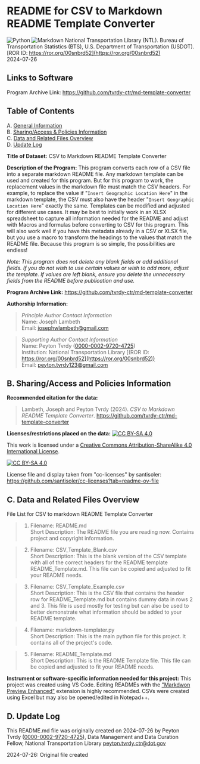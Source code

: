 # README for CSV to Markdown README Template Converter  

![Python](https://img.shields.io/badge/python-3670A0?style=for-the-badge&logo=python&logoColor=ffdd54) ![Markdown](https://img.shields.io/badge/markdown-%23000000.svg?style=for-the-badge&logo=markdown&logoColor=white) 
National Transportation Library (NTL). Bureau of Transportation Statistics (BTS), U.S. Department of Transportation (USDOT). [ROR ID: https://ror.org/00snbrd52](https://ror.org/00snbrd52)    
2024-07-26  

## Links to Software  
Program Archive Link: <https://github.com/tvrdy-ctr/md-template-converter>   

## Table of Contents  
A. [General Information](#a-general-information)  
B. [Sharing/Access & Policies Information](#b-sharingaccess-and-policies-information)  
C. [Data and Related Files Overview](#c-data-and-related-files-overview)  
D. [Update Log](#f-update-log)  

**Title of Dataset:**  CSV to Markdown README Template Converter  

**Description of the Program:** This program converts each row of a CSV file into a separate markdown README file. Any markdown template can be used and created for this program. But for this program to work, the replacement values in the markdown file must match the CSV headers. For example, to replace the value if "`Insert Geographic Location Here`" in the markdown template, the CSV must also have the header "`Insert Geographic Location Here`" exactly the same. Templates can be modified and adjusted for different use cases. It may be best to initially work in an XLSX spreadsheet to capture all information needed for the README and adjust with Macros and formulas before converting to CSV for this program. This will also work well if you have this metadata already in a CSV or XLSX file, but you use a macro to transform the headings to the values that match the README file. Because this program is so simple, the possibilities are endless! 

*Note: This program does not delete any blank fields or add additional fields. If you do not wish to use certain values or wish to add more, adjust the template. If values are left blank, ensure you delete the unnecessary fields from the README before publication and use.*

**Program Archive Link:** <https://github.com/tvrdy-ctr/md-template-converter>  

**Authorship Information:**  

>  *Principle Author Contact Information*  
>  Name: Joseph Lambeth  
>  Email: josephwlambeth@gmail.com  

>  *Supporting Author Contact Information*  
>  Name: Peyton Tvrdy ([0000-0002-9720-4725](https://orcid.org/0000-0002-9720-4725))   
>  Institution: National Transportation Library [(ROR ID: https://ror.org/00snbrd52](https://ror.org/00snbrd52))     
>  Email: peyton.tvrdy123@gmail.com   


## B. Sharing/Access and Policies Information  

**Recommended citation for the data:**  

>  Lambeth, Joseph and Peyton Tvrdy (2024). *CSV to Markdown README Template Converter*. <https://github.com/tvrdy-ctr/md-template-converter>  

**Licenses/restrictions placed on the data:** 
 [![CC BY-SA 4.0][cc-by-sa-shield]][cc-by-sa]

This work is licensed under a
[Creative Commons Attribution-ShareAlike 4.0 International License][cc-by-sa].

[![CC BY-SA 4.0][cc-by-sa-image]][cc-by-sa]

[cc-by-sa]: http://creativecommons.org/licenses/by-sa/4.0/
[cc-by-sa-image]: https://licensebuttons.net/l/by-sa/4.0/88x31.png
[cc-by-sa-shield]: https://img.shields.io/badge/License-CC%20BY--SA%204.0-lightgrey.svg  

License file and display taken from "cc-licenses" by santisoler: <https://github.com/santisoler/cc-licenses?tab=readme-ov-file>  

 
## C. Data and Related Files Overview  

File List for CSV to markdown README Template Converter  

>  1. Filename: README.md  
>  Short Description:  The README file you are reading now. Contains project and copyright information.   

>  2. Filename: CSV_Template_Blank.csv  
>  Short Description:  This is the blank version of the CSV template with all of the correct headers for the README template README_Template.md. This file can be copied and adjusted to fit your README needs.  

>  3. Filename: CSV_Template_Example.csv  
>  Short Description:  This is the CSV file that contains the header row for README_Template.md but contains dummy data in rows 2 and 3. This file is used mostly for testing but can also be used to better demonstrate what information should be added to your README template.    

>  4. Filename: markdown-templater.py  
>  Short Description:  This is the main python file for this project. It contains all of the project's code.   

>  5. Filename: README_Template.md  
>  Short Description:  This is the README Template file. This file can be copied and adjusted to fit your README needs.   


**Instrument or software-specific information needed for this project:** This project was created using VS Code. Editing READMEs with the ["Markdwon Preview Enhanced"](https://marketplace.visualstudio.com/items?itemName=shd101wyy.markdown-preview-enhanced) extension is highly recommended. CSVs were created using Excel but may also be opened/edited in Notepad++.   

## D. Update Log  

This README.md file was originally created on 2024-07-26 by Peyton Tvrdy ([0000-0002-9720-4725](https://orcid.org/0000-0002-9720-4725)), Data Management and Data Curation Fellow, National Transportation Library <peyton.tvrdy.ctr@dot.gov>  
 
2024-07-26: Original file created  
